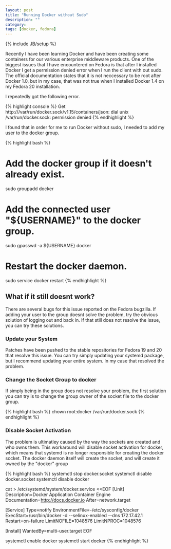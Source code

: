 ```yaml
---
layout: post
title: "Running Docker without Sudo"
description: ""
category: 
tags: [docker, fedora]
---
```

{% include JB/setup %}

Recently I have been learning Docker and have been creating some containers for our various enterprise middleware products. One of the biggest issues that I have encountered on Fedora is that after I installed Docker I get a permission denied error when I run the client with out sudo. The official documentation states that it is not neccessary to be root after Docker 1.0, but in my case, that was not true when I installed Docker 1.4 on my Fedora 20 installation. 

<!-- more -->
I repeatedly got the following error.

{% highlight console %}
Get http:///var/run/docker.sock/v1.15/containers/json: dial unix /var/run/docker.sock: permission denied
{% endhighlight %}

I found that in order for me to run Docker without sudo, I needed to add my user to the docker group. 

{% highlight bash %}
# Add the docker group if it doesn't already exist.
sudo groupadd docker
 
# Add the connected user "${USERNAME}" to the docker group.
sudo gpasswd -a ${USERNAME} docker
 
# Restart the docker daemon.
sudo service docker restart
{% endhighlight %}

## What if it still doesnt work?

There are several bugs for this issue reported on the Fedora bugzilla. If adding your user to the group doesnt solve the problem, try the obvious solution of logging out and back in. If that still does not resolve the issue, you can try these solutions.

### Update your System
Patches have been pushed to the stable repositories for Fedora 19 and 20 that resolve this issue. You can try simply updating your systemd package, but I recommend updating your entire system. In my case that resolved the problem.

### Change the Socket Group to docker
If simply being in the group does not resolve your problem, the first solution you can try is to change the group owner of the socket file to the docker group. 

{% highlight bash %}
chown root:docker /var/run/docker.sock
{% endhighlight %}

### Disable Socket Activation
The problem is ultimatley caused by the way the sockets are created and who owns them. This workaround will disable socket activation for docker, which means that systemd is no longer responsible for creating the docker socket.  The docker daemon itself will create the socket, and will create it owned by the "docker" group

{% highlight bash %}
systemctl stop docker.socket
systemctl disable docker.socket
systemctl disable docker
 
cat > /etc/systemd/system/docker.service <<EOF
[Unit]
Description=Docker Application Container Engine
Documentation=http://docs.docker.io
After=network.target
 
[Service]
Type=notify
EnvironmentFile=-/etc/sysconfig/docker
ExecStart=/usr/bin/docker -d --selinux-enabled --dns 172.17.42.1
Restart=on-failure
LimitNOFILE=1048576
LimitNPROC=1048576
 
[Install]
WantedBy=multi-user.target
EOF
 
systemctl enable docker
systemctl start docker
{% endhighlight %}


